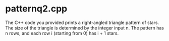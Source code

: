 # patternq2.cpp
The C++ code you provided prints a right-angled triangle pattern of stars. The size of the triangle is determined by the integer input n. The pattern has n rows, and each row i (starting from 0) has i + 1 stars.
